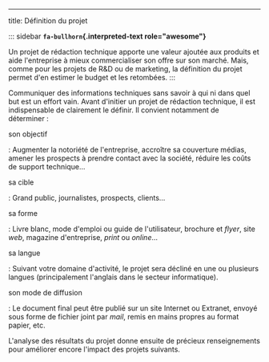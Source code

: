 ---
title: Définition du projet

::: sidebar
**`fa-bullhorn`{.interpreted-text role="awesome"}**

Un projet de rédaction technique apporte une valeur ajoutée aux produits
et aide l\'entreprise à mieux commercialiser son offre sur son marché.
Mais, comme pour les projets de R&D ou de marketing, la définition du
projet permet d\'en estimer le budget et les retombées.
:::

Communiquer des informations techniques sans savoir à qui ni dans quel
but est un effort vain. Avant d\'initier un projet de rédaction
technique, il est indispensable de clairement le définir. Il convient
notamment de déterminer :

son objectif

:   Augmenter la notoriété de l\'entreprise, accroître sa couverture
    médias, amener les prospects à prendre contact avec la société,
    réduire les coûts de support technique...

sa cible

:   Grand public, journalistes, prospects, clients...

sa forme

:   Livre blanc, mode d\'emploi ou guide de l\'utilisateur, brochure et
    *flyer*, site *web*, magazine d\'entreprise, *print* ou *online*...

sa langue

:   Suivant votre domaine d\'activité, le projet sera décliné en une ou
    plusieurs langues (principalement l\'anglais dans le secteur
    informatique).

son mode de diffusion

:   Le document final peut être publié sur un site Internet ou Extranet,
    envoyé sous forme de fichier joint par *mail*, remis en mains
    propres au format papier, etc.

L\'analyse des résultats du projet donne ensuite de précieux
renseignements pour améliorer encore l\'impact des projets suivants.
